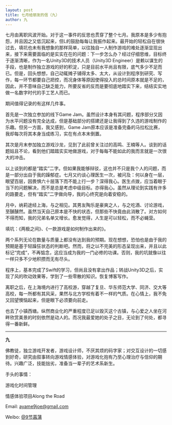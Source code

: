 ```yaml
---
layout: post
title: 七月给朋友的信（九）
author: 九
---
```

七月由离职风波开始。对于这一事件的反思也贯穿了整个七月。我原本是多少有抱怨，并且因之又低沉起来，但L的鼓励每每让我振作起来。最开始的轻松自在很快过去，填坑也未有我想象的那样简单，以往独自一人制作游戏的难处逐渐显现出来，接下来需要面临的是实实在在的问题：下一步怎么办？经过仔细思维，目标终于逐渐清晰，作为一名Unity3D的技术人员（Unity3D Engineer）是赖以谋生的手段，也是制作独立游戏的好的积淀，只是目前水平尚且有限，底气多少不足而已。但是，回头想想，自己动辄摊子铺得太多、太大，从设计到程序到研究、写作，每一环节都要自己把控，而况身体等原因使得投入的总时间原本就是不足的，因此，并不意味自己缺乏能力，所要反省的反而是要彻底地踏实下来，结结实实地做一名数字时代的手工艺人而已。

期间值得记录的有这样几件事。

首先是一次独立参加的线下Game Jam。虽然设计本身有其问题，程序部分又因为水平问题没有完全达成，但是基础部分的搭建还是让我得到了久违的游戏制作的乐趣。但另一方面，我又感到，Game Jam原本应该是准备完备的马拉松比赛，我却每次将其本身当成练习，实在有点本末倒置。

其次是月末参加独立游戏沙龙，见到了此前曾关注过的高鸣、王楠等人。谈到的话题姑且不论，看到他们踏踏实实地做游戏，对于每每不能如此的我而言就是一次很大的冲击。

以上谈到的都是“踏实”二字。但如果我能够辩驳，这也并不只是我个人的问题，而是一部分出自于我的躁郁症。七月又约谈心理医生一次，被问及：何以身在一层，眼望百层，因畏惧六十层落下而不能上行一步？深得我心。医生点拨，应当着眼于当下的问题解决，而不是总是考虑中级目标。亦得我心。虽然从理论到实践有许多的路要走，但有“踏实”二字做向导，我的心终究是向着安稳的。

月中，纳莉途经上海，与之相见。其男友陶乐是豪爽之人，与之吃酒、讨论游戏，至醺醺然。虽然当天自己原本是不快的状态，但那些不快竟由此消散了。对方如何不得而知，我的兄弟名单又增长。愈发觉得，人生是可以轻松，而不必蝇营。

填坑：《两极之间》、《一款游戏是如何制作出来的》。

两个系列无论在数量与质量上都没有达到我的预期。现在想想，恐怕也是由于我的预期是基于轻躁狂状态的判断吧。然而，将之以不完美的形态呈现出来，并且以此标记“完成”，不再惦念，这应当成为我的一门必修的功课。否则，我的坑就像以往一样只多不少地积攒而无有尽头。

程序上，基本完成了Swift的学习，但尚且没有拿出作品；转战Unity3D之后，实现了风的吹动效果等，学到了一些零散的知识。恢复博客写作。

离职之后，在上海境内进行了高校游，穿越了复旦、华东师范大学、同济、交大等高校，每一所都有其风采，果然与北方学校有着不一样的气质。在心情上，我不免又回望懊恼起来，但是眼下必须要向前走。

也去了小镇西塘。纵然商业化的严重程度已足以毁灭这个古镇，与心爱之人坐在河畔欣赏美景的时刻依然是动人的。而况我最爱她的处子之目，无论到了何处，都寻得一番新鲜。

---

**九**

佛教徒，独立游戏开发者，游戏设计师，不厌其烦的码字家；对交互设计的一切感到好奇，研究由叙事转向游戏情感体验，对游戏化抱有乃至心理治疗与信仰的期待。兴趣广泛，技能拙劣，准备当一辈子的艺术系新生。

手头的事情：

游戏化时间管理

情感体验项目Along the Road

Email: [ayame9joe@gmail.com](ayame9joe@gmail.com "ayame9joe@gmail.com")

Weibo: [@9节菖蒲](http://weibo.com/ayame9joe/ "@9节菖蒲")